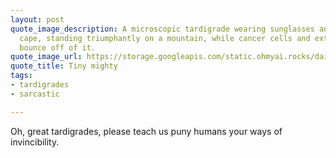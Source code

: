 ```yaml
---
layout: post
quote_image_description: A microscopic tardigrade wearing sunglasses and a superhero
  cape, standing triumphantly on a mountain, while cancer cells and extreme temperatures
  bounce off of it.
quote_image_url: https://storage.googleapis.com/static.ohmyai.rocks/daily/2023-11-07.jpg
quote_title: Tiny mighty
tags:
- tardigrades
- sarcastic

---
```


Oh, great tardigrades, please teach us puny humans your ways of invincibility.